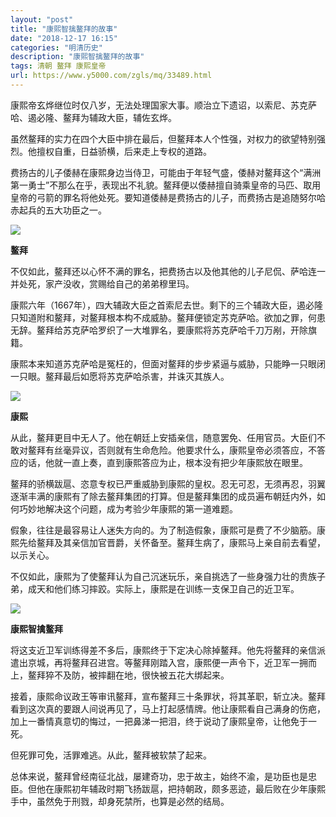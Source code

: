 ```yaml
---
layout: "post"
title: "康熙智擒鳌拜的故事"
date: "2018-12-17 16:15"
categories: "明清历史"
description: "康熙智擒鳌拜的故事"
tags: 清朝 鳌拜 康熙皇帝
url: https://www.y5000.com/zgls/mq/33489.html
---
```






康熙帝玄烨继位时仅八岁，无法处理国家大事。顺治立下遗诏，以索尼、苏克萨哈、遏必隆、鳌拜为辅政大臣，辅佐玄烨。

虽然鳌拜的实力在四个大臣中排在最后，但鳌拜本人个性强，对权力的欲望特别强烈。他擅权自重，日益骄横，后来走上专权的道路。

费扬古的儿子倭赫在康熙身边当侍卫，可能由于年轻气盛，倭赫对鳌拜这个“满洲第一勇士”不那么在乎，表现出不礼貌。鳌拜便以倭赫擅自骑乘皇帝的马匹、取用皇帝的弓箭的罪名将他处死。要知道倭赫是费扬古的儿子，而费扬古是追随努尔哈赤起兵的五大功臣之一。

![](https://img.y5000.com/uploads/allimg/180921/14-1P921112Q0K8.jpg)

**鳌拜**

不仅如此，鳌拜还以心怀不满的罪名，把费扬古以及他其他的儿子尼侃、萨哈连一并处死，家产没收，赏赐给自己的弟弟穆里玛。

康熙六年（1667年），四大辅政大臣之首索尼去世。剩下的三个辅政大臣，遏必隆只知道附和鳌拜，对鳌拜根本构不成威胁。鳌拜便锁定苏克萨哈。欲加之罪，何患无辞。鳌拜给苏克萨哈罗织了一大堆罪名，要康熙将苏克萨哈千刀万剐，开除旗籍。

康熙本来知道苏克萨哈是冤枉的，但面对鳌拜的步步紧逼与威胁，只能睁一只眼闭一只眼。鳌拜最后如愿将苏克萨哈杀害，并诛灭其族人。

![](https://img.y5000.com/uploads/allimg/180921/14-1P921112SY96.jpg)

**康熙**

从此，鳌拜更目中无人了。他在朝廷上安插亲信，随意罢免、任用官员。大臣们不敢对鳌拜有丝毫异议，否则就有生命危险。他要求什么，康熙皇帝必须答应，不答应的话，他就一直上奏，直到康熙答应为止，根本没有把少年康熙放在眼里。

鳌拜的骄横跋扈、恣意专权已严重威胁到康熙的皇权。忍无可忍，无须再忍，羽翼逐渐丰满的康熙有了除去鳌拜集团的打算。但是鳌拜集团的成员遍布朝廷内外，如何巧妙地解决这个问题，成为考验少年康熙的第一道难题。

假象，往往是最容易让人迷失方向的。为了制造假象，康熙可是费了不少脑筋。康熙先给鳌拜及其亲信加官晋爵，关怀备至。鳌拜生病了，康熙马上亲自前去看望，以示关心。

不仅如此，康熙为了使鳌拜认为自己沉迷玩乐，亲自挑选了一些身强力壮的贵族子弟，成天和他们练习摔跤。实际上，康熙是在训练一支保卫自己的近卫军。

![](https://img.y5000.com/uploads/allimg/180921/14-1P921112UJ96.jpg)

**康熙智擒鳌拜**

将这支近卫军训练得差不多后，康熙终于下定决心除掉鳌拜。他先将鳌拜的亲信派遣出京城，再将鳌拜召进宫。等鳌拜刚踏入宫，康熙便一声令下，近卫军一拥而上，鳌拜猝不及防，被摔翻在地，很快被五花大绑起来。

接着，康熙命议政王等审讯鳌拜，宣布鳌拜三十条罪状，将其革职，斩立决。鳌拜看到这次真的要跟人间说再见了，马上打起感情牌。他让康熙看自己满身的伤疤，加上一番情真意切的悔过，一把鼻涕一把泪，终于说动了康熙皇帝，让他免于一死。

但死罪可免，活罪难逃。从此，鳌拜被软禁了起来。

总体来说，鳌拜曾经南征北战，屡建奇功，忠于故主，始终不渝，是功臣也是忠臣。但他在康熙初年辅政时期飞扬跋扈，把持朝政，颇多恶迹，最后败在少年康熙手中，虽然免于刑戮，却身死禁所，也算是必然的结局。
